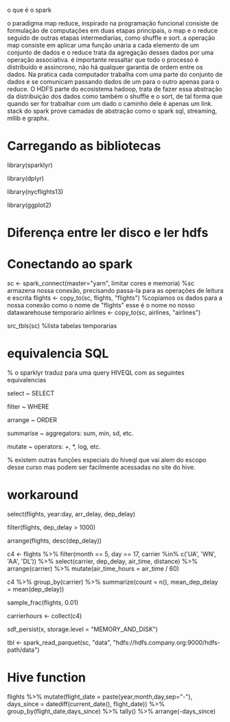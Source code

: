 o que é o spark

o paradigma map reduce, inspirado na programação funcional consiste de formulação de computações em duas etapas principais, o map e o reduce
seguido de outras etapas intermediarias, como shuffle e sort.
a operação map consiste em aplicar uma função unária a cada elemento de um conjunto de dados e o reduce trata da agregação desses dados por uma operação associativa.
é importante ressaltar que todo o processo é distribuido e assincrono, não há qualquer garantia de ordem entre os dados.
Na pratica cada computador trabalha com uma parte do conjunto de dados e se comunicam passando dados de um para o outro apenas para o reduce.
O HDFS parte do ecosistema hadoop, trata de fazer essa abstração da distribuição dos dados como também o shuffle e o sort,
 de tal forma que quando ser for trabalhar com um dado o caminho dele é apenas um link.
stack do spark prove camadas de abstração como o spark sql, streaming, mllib e graphx.



# Carregando as bibliotecas
library(sparklyr)

library(dplyr)

library(nycflights13)

library(ggplot2)

# Diferença entre ler disco e ler hdfs


# Conectando ao spark

sc <- spark_connect(master="yarn", limitar cores e memoria)
%sc armazena nossa conexão, precisando passa-la para as operações de leitura e escrita 
flights <- copy_to(sc, flights, "flights")
%copiamos os dados para a nossa conexão como o nome de "flights" esse é o nome no nosso datawarehouse temporario
airlines <- copy_to(sc, airlines, "airlines")

src_tbls(sc)
%lista tabelas temporarias
# equivalencia SQL

% o sparklyr traduz para uma query HIVEQL com as seguintes equivalencias

select ~ SELECT

filter ~ WHERE

arrange ~ ORDER

summarise ~ aggregators: sum, min, sd, etc.

mutate ~ operators: +, *, log, etc.

% existem outras funções especiais do hiveql que vai alem do escopo desse curso mas podem ser facilmente
acessadas no site do hive.

# workaround

select(flights, year:day, arr_delay, dep_delay)

filter(flights, dep_delay > 1000)

arrange(flights, desc(dep_delay))

c4 <- flights %>%
  filter(month == 5, day == 17, carrier %in% c('UA', 'WN', 'AA', 'DL')) %>%
  select(carrier, dep_delay, air_time, distance) %>%
  arrange(carrier) %>%
  mutate(air_time_hours = air_time / 60)

c4 %>%
  group_by(carrier) %>%
  summarize(count = n(), mean_dep_delay = mean(dep_delay))

sample_frac(flights, 0.01)

carrierhours <- collect(c4)

sdf_persist(x, storage.level = "MEMORY_AND_DISK")

tbl <- spark_read_parquet(sc, "data", "hdfs://hdfs.company.org:9000/hdfs-path/data")

# Hive function
flights %>%
  mutate(flight_date = paste(year,month,day,sep="-"),
         days_since = datediff(current_date(), flight_date)) %>%
  group_by(flight_date,days_since) %>%
  tally() %>%
  arrange(-days_since)